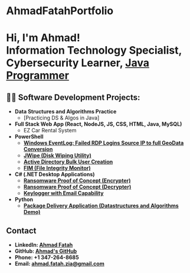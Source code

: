 # AhmadFatahPortfolio
<h1>Hi, I'm Ahmad! <br/>
  <a >Information Technology Specialist</a>,
  <a >Cybersecurity Learner</a>, 
  <a href="https://github.com/azfzia/Java">Java Programmer</a>
  </h1>

<h2>👨‍💻 Software Development Projects:</h2>

- <b>Data Structures and Algorithms Practice </b>
  - [Practicing DS & Algos in Java]
- <b>Full Stack Web App (React, NodeJS, JS, CSS, HTML, Java, MySQL)</b>
  - EZ Car Rental System <b>
- <b>PowerShell</b>
  - [Windows EventLog: Failed RDP Logins Source IP to full GeoData Conversion](https://github.com/joshmadakor1/Sentinel-Lab)
  - [JWipe (Disk Wiping Utility)](https://github.com/joshmadakor1/Jwipe.PowerShell)
  - [Active Directory Bulk User Creation](https://github.com/joshmadakor1/AD_PS)
  - [FIM (File Integrity Monitor)](https://github.com/joshmadakor1/PowerShell-Integrity-FIM)
- <b>C# (.NET Desktop Applications)</b>
  - [Ransomware Proof of Concept (Encrypter)](https://github.com/joshmadakor1/EncrypterPOC)
  - [Ransomware Proof of Concept (Decrypter)](https://github.com/joshmadakor1/DecrypterPOC)
  - [Keylogger with Email Capability](https://github.com/joshmadakor1/Key-Logger-With-Email)
- <b>Python</b>
  - [Package Delivery Application (Datastructures and Algorithms Demo)](https://github.com/joshmadakor1/Package-Delivery-Pathfinding-Algorithm)



<footer aria-labelledby="contact">
  <h2 id="contact">Contact</h2>
  <ul>
    <li>
      <b>LinkedIn:</b>
      <a href="https://www.linkedin.com/in/ahmad-fatah-b2a6272b6" target="_blank" rel="noopener noreferrer">
        Ahmad Fatah
      </a>
    </li>
    <li>
      <b>GitHub:</b>
      <a href="https://github.com/YOUR_GITHUB](https://github.com/azfzia" target="_blank" rel="noopener noreferrer">
        Ahmad's GitHub
      </a>
    </li>
    </li>
    <li><b>Phone:</b> +1 347-264-8685</li>
    <li>
      <b>Email:</b>
      <a href="mailto:ahmad.fatah.zia@gmail.com">ahmad.fatah.zia@gmail.com</a>
    </li>
    
  
  </ul>
</footer>
